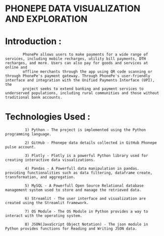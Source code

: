 # PHONEPE DATA VISUALIZATION AND EXPLORATION


# Introduction :

            PhonePe allows users to make payments for a wide range of services, including mobile recharges, utility bill payments, DTH recharges, and more. Users can also pay for goods and services at online and 
            offline merchants through the app using QR code scanning or through PhonePe's payment gateway. Through PhonePe's user-friendly interface and integration with the Unified Payments Interface (UPI), the 
            project seeks to extend banking and payment services to underserved populations, including rural communities and those without traditional bank accounts.


# Technologies Used :

             1) Python - The project is implemented using the Python programming language.
             
             2) GitHub - Phonepe data details collected in GitHub Phonepe pulse account.
             
             3) Plotly - Plotly is a powerful Python library used for creating interactive data visualizations.
             
             4) Pandas - A Powerfull data manipulation in pandas. providing functionalities such as data filtering, dataframe create, transformation, and aggregation.
             
             5) MySQL - A Powerfull Open Source Relational database management system used to store and manage the retrieved data.
             
             6) Streamlit - The user interface and visualization are created using the Streamlit framework.
             
             7) OS Module - The OS Module in Python provides a way to interact with the operating system.
             
             8) JSON(JavaScript Object Notation) - The json module in Python provides functions for Reading and Writing JSON data.

            
            

            



